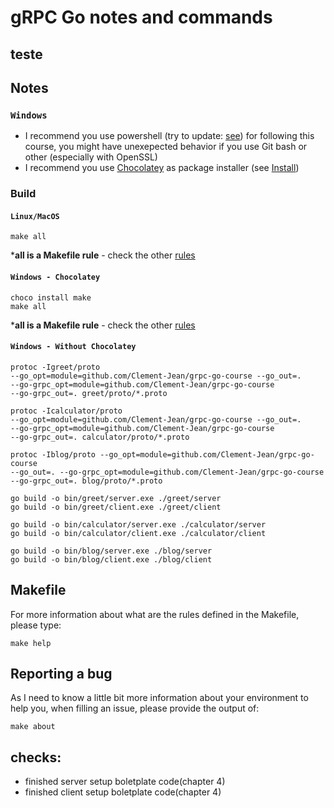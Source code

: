 # gRPC Go notes and commands

## teste

## Notes

### `Windows`

- I recommend you use powershell (try to update: 
[see](https://github.com/PowerShell/PowerShell/releases)) for following 
this course, you might have unexepected behavior if you use Git bash or 
other (especially with OpenSSL)
- I recommend you use [Chocolatey](https://chocolatey.org/) as package 
installer (see [Install](https://chocolatey.org/install))


### Build

#### `Linux/MacOS`

```shell
make all
```
***all is a Makefile rule** - check the other [rules](#makefile)

#### `Windows - Chocolatey`
```shell
choco install make
make all
```
***all is a Makefile rule** - check the other [rules](#makefile)

#### `Windows - Without Chocolatey`

```shell
protoc -Igreet/proto 
--go_opt=module=github.com/Clement-Jean/grpc-go-course --go_out=. 
--go-grpc_opt=module=github.com/Clement-Jean/grpc-go-course 
--go-grpc_out=. greet/proto/*.proto

protoc -Icalculator/proto 
--go_opt=module=github.com/Clement-Jean/grpc-go-course --go_out=. 
--go-grpc_opt=module=github.com/Clement-Jean/grpc-go-course 
--go-grpc_out=. calculator/proto/*.proto

protoc -Iblog/proto --go_opt=module=github.com/Clement-Jean/grpc-go-course 
--go_out=. --go-grpc_opt=module=github.com/Clement-Jean/grpc-go-course 
--go-grpc_out=. blog/proto/*.proto

go build -o bin/greet/server.exe ./greet/server
go build -o bin/greet/client.exe ./greet/client

go build -o bin/calculator/server.exe ./calculator/server
go build -o bin/calculator/client.exe ./calculator/client

go build -o bin/blog/server.exe ./blog/server
go build -o bin/blog/client.exe ./blog/client
```

<a name="makefile"></a>
## Makefile

For more information about what are the rules defined in the Makefile, 
please type:

```shell
make help
```

## Reporting a bug

As I need to know a little bit more information about your environment to 
help you, when filling an issue, please provide the output of:

```shell
make about
```

## checks:
- finished server setup boletplate code(chapter 4)
- finished client setup boletplate code(chapter 4)
